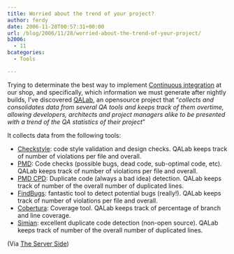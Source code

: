 ```yaml
---
title: Worried about the trend of your project?
author: ferdy
date: 2006-11-28T00:57:31+00:00
url: /blog/2006/11/28/worried-about-the-trend-of-your-project/
b2006:
  - 11
bcategories:
  - Tools

---
```

Trying to determinate the best way to implement [Continuous integration][1] at our shop, and specifically, which information we must generate after nightly builds, I’ve discovered [QALab][2], an opensource project that “_collects and consolidates data from several QA tools and keeps track of them overtime, allowing developers, architects and project managers alike to be presented with a trend of the QA statistics of their project_”

It collects data from the following tools:

  * [Checkstyle][3]: code style validation and design checks. QALab keeps track of number of violations per file and overall.
  * [PMD][4]: Code checks (possible bugs, dead code, sub-optimal code, etc). QALab keeps track of number of violations per file and overall.
  * [PMD CPD][5]: Duplicate code (always a bad idea) detection. QALab keeps track of number of the overall number of duplicated lines.
  * [FindBugs][6]: fantastic tool to detect potential bugs (really!). QALab keeps track of number of violations per file and overall.
  * [Cobertura][7]: Coverage tool. QALab keeps track of percentage of branch and line coverage.
  * [Simian][8]: excellent duplicate code detection (non-open source). QALab keeps track of number of the overall number of duplicated lines.

(Via [The Server Side][9])

 [1]: http://en.wikipedia.org/wiki/Continuous_Integration
 [2]: http://qalab.sourceforge.net/
 [3]: http://checkstyle.sourceforge.net/
 [4]: http://pmd.sourceforge.net/
 [5]: http://pmd.sourceforge.net/cpd.html
 [6]: http://findbugs.sourceforge.net/
 [7]: http://cobertura.sourceforge.net/
 [8]: http://www.redhillconsulting.com.au/products/simian/
 [9]: http://www.theserverside.com/news/thread.tss?thread_id=43248